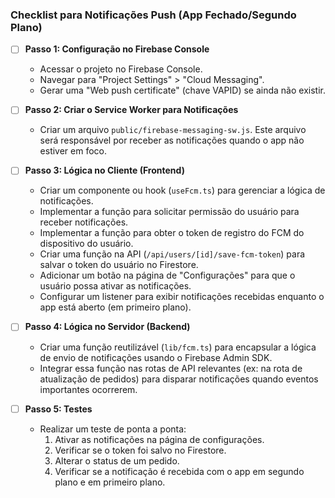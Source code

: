 ### Checklist para Notificações Push (App Fechado/Segundo Plano)

*   [ ] **Passo 1: Configuração no Firebase Console**
    *   Acessar o projeto no Firebase Console.
    *   Navegar para "Project Settings" > "Cloud Messaging".
    *   Gerar uma "Web push certificate" (chave VAPID) se ainda não existir.

*   [ ] **Passo 2: Criar o Service Worker para Notificações**
    *   Criar um arquivo `public/firebase-messaging-sw.js`. Este arquivo será responsável por receber as notificações quando o app não estiver em foco.

*   [ ] **Passo 3: Lógica no Cliente (Frontend)**
    *   Criar um componente ou hook (`useFcm.ts`) para gerenciar a lógica de notificações.
    *   Implementar a função para solicitar permissão do usuário para receber notificações.
    *   Implementar a função para obter o token de registro do FCM do dispositivo do usuário.
    *   Criar uma função na API (`/api/users/[id]/save-fcm-token`) para salvar o token do usuário no Firestore.
    *   Adicionar um botão na página de "Configurações" para que o usuário possa ativar as notificações.
    *   Configurar um listener para exibir notificações recebidas enquanto o app está aberto (em primeiro plano).

*   [ ] **Passo 4: Lógica no Servidor (Backend)**
    *   Criar uma função reutilizável (`lib/fcm.ts`) para encapsular a lógica de envio de notificações usando o Firebase Admin SDK.
    *   Integrar essa função nas rotas de API relevantes (ex: na rota de atualização de pedidos) para disparar notificações quando eventos importantes ocorrerem.

*   [ ] **Passo 5: Testes**
    *   Realizar um teste de ponta a ponta:
        1.  Ativar as notificações na página de configurações.
        2.  Verificar se o token foi salvo no Firestore.
        3.  Alterar o status de um pedido.
        4.  Verificar se a notificação é recebida com o app em segundo plano e em primeiro plano.
